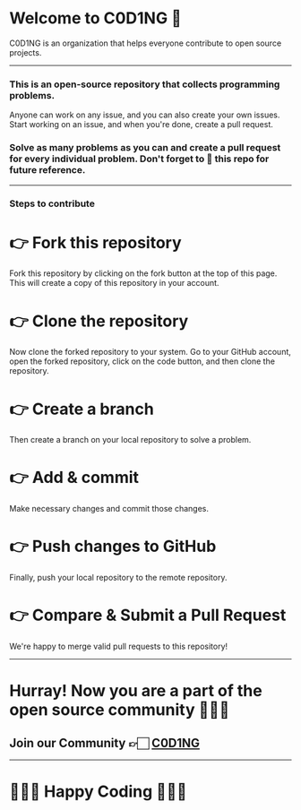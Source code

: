 # Welcome to C0D1NG 🥳

C0D1NG is an organization that helps everyone contribute to open source projects.

---

### This is an open-source repository that collects programming problems.

Anyone can work on any issue, and you can also create your own issues.
Start working on an issue, and when you're done, create a pull request.

### Solve as many problems as you can and create a pull request for every individual problem. Don't forget to 🌟 this repo for future reference.

---

### Steps to contribute

# 👉 Fork this repository

Fork this repository by clicking on the fork button at the top of this page. This will create a copy of this repository in your account.

# 👉 Clone the repository

Now clone the forked repository to your system. Go to your GitHub account, open the forked repository, click on the code button, and then clone the repository.

# 👉 Create a branch

Then create a branch on your local repository to solve a problem.

# 👉 Add & commit

Make necessary changes and commit those changes.

# 👉 Push changes to GitHub

Finally, push your local repository to the remote repository.

# 👉 Compare & Submit a Pull Request

We're happy to merge valid pull requests to this repository!

---

# Hurray! Now you are a part of the open source community 🚀🚀🚀

## Join our Community 👉🏻 [C0D1NG](https://t.me/C0D1NG)

---

# 👨🏻‍💻 **Happy Coding** 👩🏻‍💻

